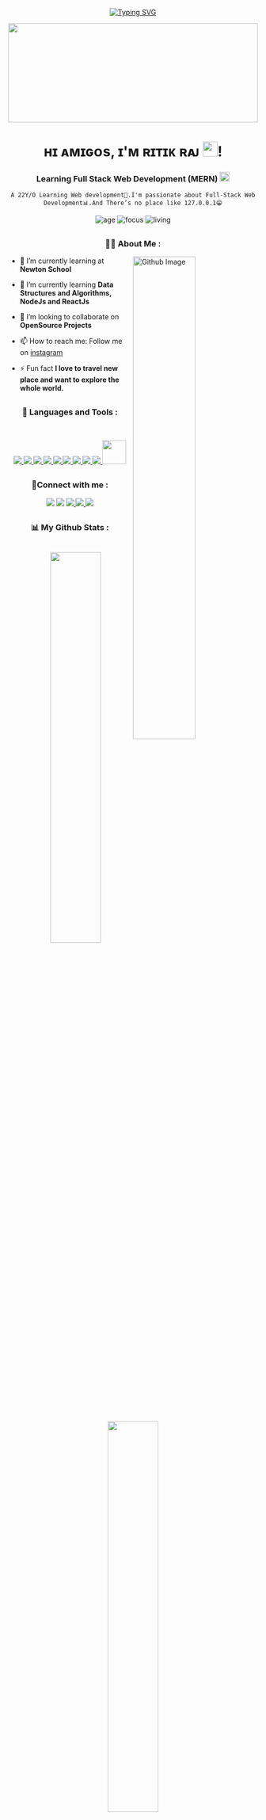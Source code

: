 <div align ="center">

[![Typing SVG](https://readme-typing-svg.herokuapp.com?color=F7113A&size=29&multiline=true&width=700&lines=Welcome+To+Ritik+Raj's+GitHub+Profile)](https://git.io/typing-svg)

</div>
<a href="#"><img width="100%" height="200" src="https://raw.githubusercontent.com/halfrost/halfrost/master/icons/header_.png" height="100px"/></a>

<h1 align="center">ʜɪ ᴀᴍɪɢᴏs, ɪ'ᴍ ʀɪᴛɪᴋ ʀᴀᴊ <img src="https://raw.githubusercontent.com/MartinHeinz/MartinHeinz/master/wave.gif" width="30px">!</h1>
<h3 align="center">Learning Full Stack Web Development (MERN)  <img src="https://c.tenor.com/_UiJbxHvSikAAAAi/love-amor.gif" height="20px" width="20px"> </h3>
<div align ="center">
    
    A 22Y/O Learning Web development🎯.I'm passionate about Full-Stack Web Development📊.And There’s no place like 127.0.0.1😁

    
![age](https://img.shields.io/badge/age-22-blueviolet)
![focus](https://img.shields.io/badge/focus-FullStack-brightgreen)
![living](https://img.shields.io/badge/living-Dhanbad-red)
    
    
    
</div>

<div align ="center">
    
##
    
### 🙋‍♂️ About Me :
    
 </div>
<img width="50%" align="right" alt="Github Image" src="https://raw.githubusercontent.com/onimur/.github/master/.resources/git-header.svg" />



- 🔭 I’m currently learning at **Newton School**

- 🌱 I’m currently learning **Data Structures and Algorithms, NodeJs and ReactJs**

- 👯 I’m looking to collaborate on **OpenSource Projects**

- 📫 How to reach me: Follow me on <a href = "https://www.instagram.com/ritik_x_raj/" target="_blank">instagram</a>

- ⚡ Fun fact **I love to travel new place and want to explore the whole world.**
    
##    
    
<div align ="center">

### 🚀 Languages and Tools :
</br>
<p align="center"> 
    <a href="https://en.cppreference.com/w/" target="_blank"><img src="https://img.icons8.com/color/48/000000/c-plus-plus-logo.png"/> </a> 
    <a href="https://www.java.com" target="_blank"> <img src="https://img.icons8.com/color/48/000000/java-coffee-cup-logo.png"/> </a>
    <a href="https://www.w3.org/html/" target="_blank"> <img src="https://img.icons8.com/color/48/000000/html-5.png"/> </a> 
    <a href="https://www.w3schools.com/css/" target="_blank"> <img src="https://img.icons8.com/color/48/000000/css3.png"/> </a> 
    <a href="https://getbootstrap.com" target="_blank"> <img src="https://img.icons8.com/color/48/000000/bootstrap.png"/> </a> 
    <a href="https://developer.mozilla.org/en-US/docs/Web/JavaScript" target="_blank"> <img src="https://img.icons8.com/color/48/000000/javascript.png"/> </a> 
    <a href="https://code.visualstudio.com/" target="_blank"><img src="https://img.icons8.com/color/48/000000/visual-studio-code-2019.png"/> </a> 
    <a href="https://github.com/ritik2629" target="_blank"> <img src="https://img.icons8.com/ios-filled/50/000000/github.png"/> </a> 
    <a href="https://git-scm.com/" target="_blank"> <img src="https://img.icons8.com/color/48/000000/git.png"/> </a> 
    <a href="https://app.netlify.com/teams/ritik2629/overview" target="_blank"> <img src="https://pics.freeicons.io/uploads/icons/png/11987465721551941710-512.png"height="48px" width="48px"/> </a>

</p>

</div>

##

<div align ="center">

### 🤝Connect with me :
<p align="center">
    
<a href = "https://www.linkedin.com/in/ritikraj2629/"><img src="https://img.icons8.com/fluent/48/000000/linkedin.png"/></a>
<a href = "https://twitter.com/Ritikraj2926"><img src="https://img.icons8.com/fluent/48/000000/twitter.png"/></a>
<a href = "https://www.instagram.com/ritik_x_raj/"><img src="https://img.icons8.com/fluent/48/000000/instagram-new.png"/> </a>
<a href = "https://www.facebook.com/ritikraj29/"><img src="https://img.icons8.com/fluent/48/000000/facebook-new.png"/> </a>
<a href = "https://t.me/not_found_sorry_error_404"><img src="https://img.icons8.com/fluency/48/000000/telegram-app.png"/> </a>
    
</p>
    
<div>
 
##

### 📊 My Github Stats :

<br>

<img  src="https://github-readme-stats.vercel.app/api?username=ritik2629&show_icons=true&color=000&icon_color=fff&bg_color=0,52fa5a,4dfcff,c64dff&theme=graywhite" width="45%" align="right" >

<img  src="https://github-readme-streak-stats.herokuapp.com/?user=ritik2629&theme=Javascript-dark" width="45%" >

<br>
    
##

<div align="center">
    
### 🎧Now Playing :    
    

[![Spotify](https://github-readme-remake.vercel.app/api/spotify)](https://open.spotify.com/user/31bjfqzsttrakcmaikpdqg3m3vsi)

##
    
 ### ❤ Views :
<a href="https://github.com/Meghna-DAS/github-profile-views-counter">
    <img src="https://komarev.com/ghpvc/?username=ritik2629">
</a>

    
<img height="120" alt="Thanks for visiting my profile" width="100%" src="https://github.com/dibyendu415/dibyendu415/blob/master/marquee.svg" />
    
</div>
    
    
